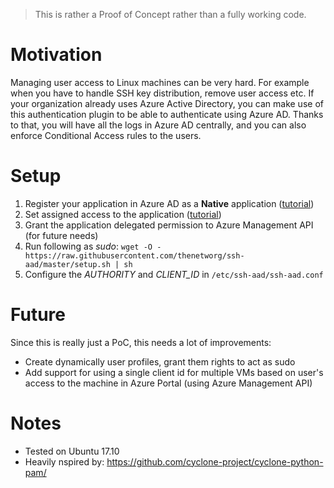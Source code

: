 > This is rather a Proof of Concept rather than a fully working code.

# Motivation
Managing user access to Linux machines can be very hard. For example when you have to handle SSH key distribution, remove user access etc. If your organization already uses Azure Active Directory, you can make use of this authentication plugin to be able to authenticate using Azure AD. Thanks to that, you will have all the logs in Azure AD centrally, and you can also enforce Conditional Access rules to the users.

# Setup
1. Register your application in Azure AD as a **Native** application ([tutorial](https://docs.microsoft.com/en-us/azure/active-directory/active-directory-application-proxy-native-client))
1. Set assigned access to the application ([tutorial](https://docs.microsoft.com/en-us/azure/active-directory/application-access-assignment-how-to-add-assignment))
1. Grant the application delegated permission to Azure Management API (for future needs)
1. Run following as *sudo*: `wget -O - https://raw.githubusercontent.com/thenetworg/ssh-aad/master/setup.sh | sh`
1. Configure the *AUTHORITY* and *CLIENT_ID* in `/etc/ssh-aad/ssh-aad.conf`

# Future
Since this is really just a PoC, this needs a lot of improvements:
- Create dynamically user profiles, grant them rights to act as sudo
- Add support for using a single client id for multiple VMs based on user's access to the machine in Azure Portal (using Azure Management API)

# Notes
* Tested on Ubuntu 17.10
* Heavily nspired by: https://github.com/cyclone-project/cyclone-python-pam/